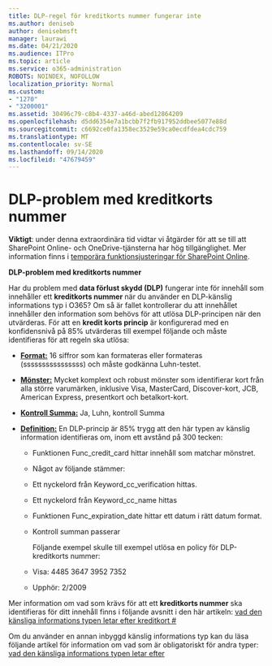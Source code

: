 ```yaml
---
title: DLP-regel för kreditkorts nummer fungerar inte
ms.author: deniseb
author: denisebmsft
manager: laurawi
ms.date: 04/21/2020
ms.audience: ITPro
ms.topic: article
ms.service: o365-administration
ROBOTS: NOINDEX, NOFOLLOW
localization_priority: Normal
ms.custom:
- "1270"
- "3200001"
ms.assetid: 30496c79-c8b4-4337-a46d-abed12864209
ms.openlocfilehash: d5dd6354e7a1bcbb7f2fb917952ddbee5077e88d
ms.sourcegitcommit: c6692ce0fa1358ec3529e59ca0ecdfdea4cdc759
ms.translationtype: MT
ms.contentlocale: sv-SE
ms.lasthandoff: 09/14/2020
ms.locfileid: "47679459"
---
```

# <a name="dlp-issues-with-credit-card-numbers"></a>DLP-problem med kreditkorts nummer

**Viktigt**: under denna extraordinära tid vidtar vi åtgärder för att se till att SharePoint Online- och OneDrive-tjänsterna har hög tillgänglighet. Mer information finns i [temporära funktionsjusteringar för SharePoint Online](https://aka.ms/ODSPAdjustments).

**DLP-problem med kreditkorts nummer**

Har du problem med **data förlust skydd (DLP)** fungerar inte för innehåll som innehåller ett **kreditkorts nummer** när du använder en DLP-känslig informations typ i O365? Om så är fallet kontrollerar du att innehållet innehåller den information som behövs för att utlösa DLP-principen när den utvärderas. För att en **kredit korts princip** är konfigurerad med en konfidensnivå på 85% utvärderas till exempel följande och måste identifieras för att regeln ska utlösa:
  
- **[Format:](https://docs.microsoft.com/microsoft-365/compliance/sensitive-information-type-entity-definitions#format-19)** 16 siffror som kan formateras eller formateras (ssssssssssssssss) och måste godkänna Luhn-testet.

- **[Mönster:](https://docs.microsoft.com/microsoft-365/compliance/sensitive-information-type-entity-definitions#pattern-19)** Mycket komplext och robust mönster som identifierar kort från alla större varumärken, inklusive Visa, MasterCard, Discover-kort, JCB, American Express, presentkort och betalkort-kort.

- **[Kontroll Summa:](https://docs.microsoft.com/microsoft-365/compliance/sensitive-information-type-entity-definitions#checksum-19)** Ja, Luhn, kontroll Summa

- **[Definition:](https://docs.microsoft.com/microsoft-365/compliance/sensitive-information-type-entity-definitions#definition-19)** En DLP-princip är 85% trygg att den här typen av känslig information identifieras om, inom ett avstånd på 300 tecken:

  - Funktionen Func_credit_card hittar innehåll som matchar mönstret.

  - Något av följande stämmer:

  - Ett nyckelord från Keyword_cc_verification hittas.

  - Ett nyckelord från Keyword_cc_name hittas

  - Funktionen Func_expiration_date hittar ett datum i rätt datum format.

  - Kontroll summan passerar

    Följande exempel skulle till exempel utlösa en policy för DLP-kreditkorts nummer:

  - Visa: 4485 3647 3952 7352
  
  - Upphör: 2/2009

Mer information om vad som krävs för att ett **kreditkorts nummer** ska identifieras för ditt innehåll finns i följande avsnitt i den här artikeln: [vad den känsliga informations typen letar efter kreditkort #](https://docs.microsoft.com/microsoft-365/compliance/sensitive-information-type-entity-definitions#credit-card-number)
  
Om du använder en annan inbyggd känslig informations typ kan du läsa följande artikel för information om vad som är obligatoriskt för andra typer: [vad den känsliga informations typen letar efter](https://docs.microsoft.com/microsoft-365/compliance/sensitive-information-type-entity-definitions)
  